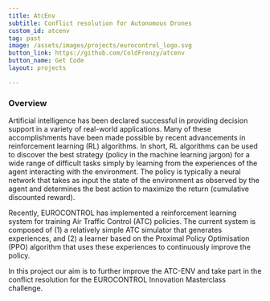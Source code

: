 ```yaml
---
title: AtcEnv
subtitle: Conflict resolution for Autonomous Drones
custom_id: atcenv
tag: past
image: /assets/images/projects/eurocontrol_logo.svg
button_link: https://github.com/ColdFrenzy/atcenv
button_name: Get Code
layout: projects

---
```



### Overview

Artificial intelligence has been declared successful in providing decision support in a variety of real-world applications. Many of these accomplishments have been made possible by recent advancements in reinforcement learning (RL) algorithms. In short, RL algorithms can be used to discover the best strategy (policy in the machine learning jargon) for a wide range of difficult tasks simply by learning from the experiences of the agent interacting with the environment. The policy is typically a neural network that takes as input the state of the environment as observed by the agent and determines the best action to maximize the return (cumulative discounted reward).

Recently, EUROCONTROL has implemented a reinforcement learning system for training Air Traffic Control (ATC) policies. The current system is composed of (1) a relatively simple ATC simulator that generates experiences, and (2) a learner based on the Proximal Policy Optimisation (PPO) algorithm that uses these experiences to continuously improve the policy.

In this project our aim is to further improve the ATC-ENV and take part in the conflict resolution for the EUROCONTROL  Innovation Masterclass challenge.